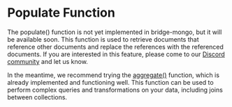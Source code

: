 # Populate Function

The populate() function is not yet implemented in bridge-mongo, but it will be available soon. This function is used to retrieve documents that reference other documents and replace the references with the referenced documents. If you are interested in this feature, please come to our [Discord community](https://discord.com/invite/yxjrwm7Bfr) and let us know.

In the meantime, we recommend trying the [aggregate()](aggregate) function, which is already implemented and functioning well. This function can be used to perform complex queries and transformations on your data, including joins between collections. 